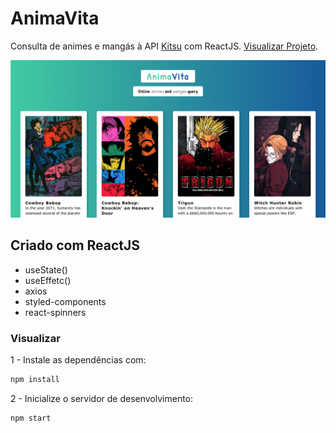# AnimaVita

Consulta de animes e mangás à API [Kitsu](//kitsu.docs.apiary.io/) com ReactJS. [Visualizar Projeto](//caueamaral.github.io/anima-vita).

<img src="src/images/anima-vita.jpg" alt="Anima Vita">

## Criado com ReactJS
- useState()
- useEffetc()
- axios
- styled-components
- react-spinners

### Visualizar

1 - Instale as dependências com:

```sh
npm install
```

2 - Inicialize o servidor de desenvolvimento:

```sh
npm start
```